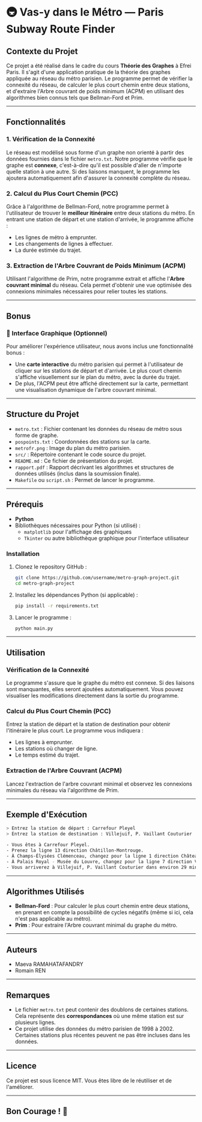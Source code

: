 # 🚇 Vas-y dans le Métro — Paris Subway Route Finder

## Contexte du Projet

Ce projet a été réalisé dans le cadre du cours **Théorie des Graphes** à Efrei Paris. Il s'agit d'une application pratique de la théorie des graphes appliquée au réseau du métro parisien. Le programme permet de vérifier la connexité du réseau, de calculer le plus court chemin entre deux stations, et d'extraire l'Arbre couvrant de poids minimum (ACPM) en utilisant des algorithmes bien connus tels que Bellman-Ford et Prim.

---

## Fonctionnalités

### 1. Vérification de la Connexité
Le réseau est modélisé sous forme d'un graphe non orienté à partir des données fournies dans le fichier `metro.txt`. Notre programme vérifie que le graphe est **connexe**, c'est-à-dire qu'il est possible d'aller de n'importe quelle station à une autre. Si des liaisons manquent, le programme les ajoutera automatiquement afin d'assurer la connexité complète du réseau.

### 2. Calcul du Plus Court Chemin (PCC)
Grâce à l'algorithme de Bellman-Ford, notre programme permet à l'utilisateur de trouver le **meilleur itinéraire** entre deux stations du métro. En entrant une station de départ et une station d'arrivée, le programme affiche :
- Les lignes de métro à emprunter.
- Les changements de lignes à effectuer.
- La durée estimée du trajet.

### 3. Extraction de l'Arbre Couvrant de Poids Minimum (ACPM)
Utilisant l'algorithme de Prim, notre programme extrait et affiche l'**Arbre couvrant minimal** du réseau. Cela permet d'obtenir une vue optimisée des connexions minimales nécessaires pour relier toutes les stations.

---

## Bonus

### 🎨 Interface Graphique (Optionnel)
Pour améliorer l'expérience utilisateur, nous avons inclus une fonctionnalité bonus :
- Une **carte interactive** du métro parisien qui permet à l'utilisateur de cliquer sur les stations de départ et d'arrivée. Le plus court chemin s'affiche visuellement sur le plan du métro, avec la durée du trajet.
- De plus, l'ACPM peut être affiché directement sur la carte, permettant une visualisation dynamique de l'arbre couvrant minimal.

---

## Structure du Projet

- `metro.txt` : Fichier contenant les données du réseau de métro sous forme de graphe.
- `pospoints.txt` : Coordonnées des stations sur la carte.
- `metrofr.png` : Image du plan du métro parisien.
- `src/` : Répertoire contenant le code source du projet.
- `README.md` : Ce fichier de présentation du projet.
- `rapport.pdf` : Rapport décrivant les algorithmes et structures de données utilisés (inclus dans la soumission finale).
- `Makefile` ou `script.sh` : Permet de lancer le programme.

---

## Prérequis

- **Python**
- Bibliothèques nécessaires pour Python (si utilisé) : 
  - `matplotlib` pour l'affichage des graphiques
  - `Tkinter` ou autre bibliothèque graphique pour l'interface utilisateur

### Installation

1. Clonez le repository GitHub :
   ```bash
   git clone https://github.com/username/metro-graph-project.git
   cd metro-graph-project
   ```

2. Installez les dépendances Python (si applicable) :
   ```bash
   pip install -r requirements.txt
   ```

3. Lancer le programme :
   ```bash
   python main.py
   ```

---

## Utilisation

### Vérification de la Connexité
Le programme s'assure que le graphe du métro est connexe. Si des liaisons sont manquantes, elles seront ajoutées automatiquement. Vous pouvez visualiser les modifications directement dans la sortie du programme.

### Calcul du Plus Court Chemin (PCC)
Entrez la station de départ et la station de destination pour obtenir l'itinéraire le plus court. Le programme vous indiquera :
- Les lignes à emprunter.
- Les stations où changer de ligne.
- Le temps estimé du trajet.

### Extraction de l'Arbre Couvrant (ACPM)
Lancez l'extraction de l'arbre couvrant minimal et observez les connexions minimales du réseau via l'algorithme de Prim.

---

## Exemple d'Exécution

```bash
> Entrez la station de départ : Carrefour Pleyel
> Entrez la station de destination : Villejuif, P. Vaillant Couturier

- Vous êtes à Carrefour Pleyel.
- Prenez la ligne 13 direction Châtillon-Montrouge.
- À Champs-Élysées Clémenceau, changez pour la ligne 1 direction Château de Vincennes.
- À Palais Royal - Musée du Louvre, changez pour la ligne 7 direction Villejuif - Louis Aragon.
- Vous arriverez à Villejuif, P. Vaillant Couturier dans environ 29 minutes.
```

---

## Algorithmes Utilisés

- **Bellman-Ford** : Pour calculer le plus court chemin entre deux stations, en prenant en compte la possibilité de cycles négatifs (même si ici, cela n'est pas applicable au métro).
- **Prim** : Pour extraire l'Arbre couvrant minimal du graphe du métro.

---

## Auteurs

- Maeva RAMAHATAFANDRY
- Romain REN

---

## Remarques

- Le fichier `metro.txt` peut contenir des doublons de certaines stations. Cela représente des **correspondances** où une même station est sur plusieurs lignes.
- Ce projet utilise des données du métro parisien de 1998 à 2002. Certaines stations plus récentes peuvent ne pas être incluses dans les données.

---

## Licence

Ce projet est sous licence MIT. Vous êtes libre de le réutiliser et de l'améliorer.

---

## Bon Courage ! 👾

